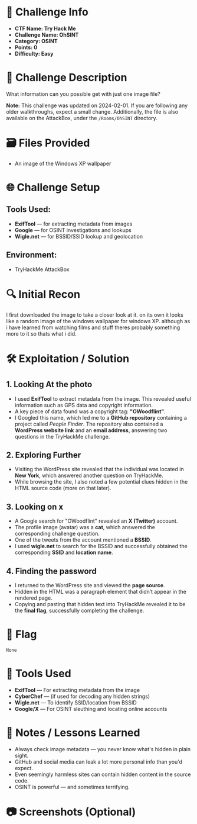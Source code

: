 # 📌 Challenge Info

- **CTF Name: Try Hack Me**
- **Challenge Name: OhSINT**
- **Category: OSINT**
- **Points: 0**
- **Difficulty: Easy**

# 🧠 Challenge Description

What information can you possible get with just one image file?

**Note:** This challenge was updated on 2024-02-01. If you are following any older walkthroughs, expect a small change. Additionally, the file is also available on the AttackBox, under the `/Rooms/OhSINT` directory.

# 🗃️ Files Provided

- An image of the Windows XP wallpaper

# 🌐 Challenge Setup

## **Tools Used:**

- **ExifTool** — for extracting metadata from images
- **Google** — for OSINT investigations and lookups
- **Wigle.net** — for BSSID/SSID lookup and geolocation

## **Environment:**

- TryHackMe AttackBox

# 🔍 Initial Recon

I first downloaded the image to take a closer look at it. on its own it looks like a random image of the windows wallpaper for windows XP. although as i have learned from watching films and stuff theres probably something more to it so thats what i did. 

# 🛠️ Exploitation / Solution

## 1. Looking At the photo

- I used **ExifTool** to extract metadata from the image. This revealed useful information such as GPS data and copyright information.
- A key piece of data found was a copyright tag: **"OWoodflint"**.
- I Googled this name, which led me to a **GitHub repository** containing a project called *People Finder*. The repository also contained a **WordPress website link** and an **email address**, answering two questions in the TryHackMe challenge.

## 2. Exploring Further

- Visiting the WordPress site revealed that the individual was located in **New York**, which answered another question on TryHackMe.
- While browsing the site, I also noted a few potential clues hidden in the HTML source code (more on that later).

## 3. Looking on x

- A Google search for "OWoodflint" revealed an **X (Twitter)** account.
- The profile image (avatar) was a **cat**, which answered the corresponding challenge question.
- One of the tweets from the account mentioned a **BSSID**.
- I used **wigle.net** to search for the BSSID and successfully obtained the corresponding **SSID** and **location name**.

## 4. Finding the password

- I returned to the WordPress site and viewed the **page source**.
- Hidden in the HTML was a paragraph element that didn’t appear in the rendered page.
- Copying and pasting that hidden text into TryHackMe revealed it to be the **final flag**, successfully completing the challenge.

# 🏴 Flag

```
None
```

# 🧪 Tools Used

- **ExifTool** — For extracting metadata from the image
- **CyberChef** — (if used for decoding any hidden strings)
- **Wigle.net** — To identify SSID/location from BSSID
- **Google/X** — For OSINT sleuthing and locating online accounts

# 📝 Notes / Lessons Learned

- Always check image metadata — you never know what's hidden in plain sight.
- GitHub and social media can leak a lot more personal info than you'd expect.
- Even seemingly harmless sites can contain hidden content in the source code.
- OSINT is powerful — and sometimes terrifying.

# 📷 Screenshots (Optional)
